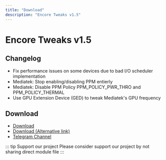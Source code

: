 ```yaml
---
title: "Download"
description: "Encore Tweaks v1.5"
---
```


# Encore Tweaks v1.5

## Changelog
- Fix performance issues on some devices due to bad I/O scheduler implementation
- Mediatek: Stop enabling/disabling PPM entierly
- Mediatek: Disable PPM Policy PPM_POLICY_PWR_THRO and PPM_POLICY_THERMAL
- Use GPU Extension Device (GED) to tweak Mediatek's GPU frequency

## Download
- [Download](https://en.shrinke.me/ghWUW8sH)
- [Download (Alternative link)](https://sfl.gl/LWl3oz)
- [Telegram Channel](https://rem01schannel.t.me)

::: tip Support our project
Please consider support our project by not sharing direct module file
:::
